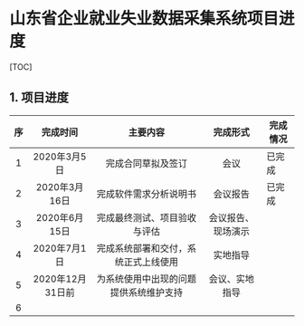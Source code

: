 # 山东省企业就业失业数据采集系统项目进度

[TOC]

## 1. 项目进度

|  序  |     完成时间     |                主要内容                |      完成形式      | 完成情况 |
| :--: | :--------------: | :------------------------------------: | :----------------: | -------- |
|  1   |   2020年3月5日   |           完成合同草拟及签订           |        会议        | 已完成   |
|  2   |  2020年3月16日   |         完成软件需求分析说明书         |      会议报告      | 已完成   |
|  3   |  2020年6月15日   |      完成最终测试、项目验收与评估      | 会议报告、现场演示 |          |
|  4   |   2020年7月1日   |  完成系统部署和交付，系统正式上线使用  |      实地指导      |          |
|  5   | 2020年12月31日前 | 为系统使用中出现的问题提供系统维护支持 |   会议、实地指导   |          |
|  6   |                  |                                        |                    |          |

